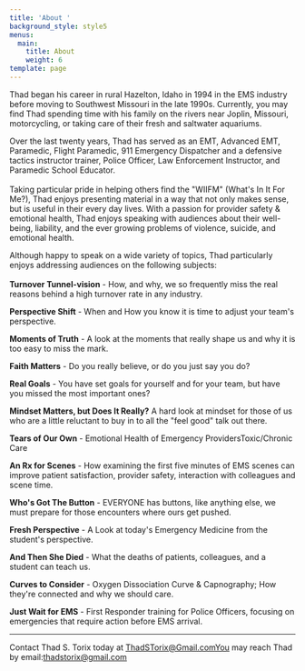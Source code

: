 ```yaml
---
title: 'About '
background_style: style5
menus:
  main:
    title: About
    weight: 6
template: page
---
```

Thad began his career in rural Hazelton, Idaho in 1994 in the EMS industry before moving to Southwest Missouri in the late 1990s.  Currently, you may find Thad spending time with his family on the rivers near Joplin, Missouri, motorcycling, or taking care of their fresh and saltwater aquariums.

Over the last twenty years, Thad has served as an EMT, Advanced EMT, Paramedic, Flight Paramedic, 911 Emergency Dispatcher and a defensive tactics instructor trainer, Police Officer, Law Enforcement Instructor, and Paramedic School Educator.  \
\
Taking particular pride in helping others find the "WIIFM" (What's In It For Me?), Thad enjoys presenting material in a way that not only makes sense, but is useful in their every day lives. With a passion for provider safety & emotional health, Thad enjoys speaking with audiences about their well-being, liability, and the ever growing problems of violence, suicide, and emotional health.  

Although happy to speak on a wide variety of topics, Thad particularly enjoys addressing audiences on the following subjects:\
\
**Turnover Tunnel-vision** - How, and why, we so frequently miss the real reasons behind a high turnover rate in any industry.

**Perspective Shift** - When and How you know it is time to adjust your team's perspective.  

**Moments of Truth** - A look at the moments that really shape us and why it is too easy to miss the mark.

**Faith Matters** - Do you really believe, or do you just say you do?

**Real Goals** - You have set goals for yourself and for your team, but have you missed the most important ones?

**Mindset Matters, but Does It Really?** A hard look at mindset for those of us who are a little reluctant to buy in to all the "feel good" talk out there.

**Tears of Our Own** - Emotional Health of Emergency ProvidersToxic/Chronic Care

**An Rx for Scenes** - How examining the first five minutes of EMS scenes can improve patient satisfaction, provider safety, interaction with colleagues and scene time.

**Who's Got The Button** - EVERYONE has buttons, like anything else, we must prepare for those encounters where ours get pushed.

**Fresh Perspective** - A Look at today's Emergency Medicine from the student's perspective.

**And Then She Died** - What the deaths of patients, colleagues, and a student can teach us. 

**Curves to Consider** - Oxygen Dissociation Curve & Capnography; How they're connected and why we should care.

**Just Wait for EMS** - First Responder training for Police Officers, focusing on emergencies that require action before EMS arrival.

****

Contact Thad S. Torix today at ThadSTorix@Gmail.comYou may reach Thad by email:thadstorix@gmail.com
